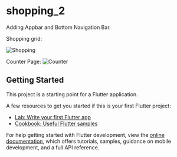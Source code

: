 # shopping_2

Adding Appbar and Bottom Navigation Bar.


Shopping grid:

![Shopping](https://github.com/OmarAshraf04/shoppping_counter/assets/141797530/a50468ae-4db5-48bb-ab04-325c5d572bff)


Counter Page:
![Counter](https://github.com/OmarAshraf04/shoppping_counter/assets/141797530/bb9a5fc8-e2f4-4875-837a-85570ac0c5dc)



## Getting Started

This project is a starting point for a Flutter application.

A few resources to get you started if this is your first Flutter project:

- [Lab: Write your first Flutter app](https://docs.flutter.dev/get-started/codelab)
- [Cookbook: Useful Flutter samples](https://docs.flutter.dev/cookbook)

For help getting started with Flutter development, view the
[online documentation](https://docs.flutter.dev/), which offers tutorials,
samples, guidance on mobile development, and a full API reference.
